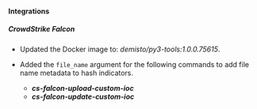 #### Integrations

##### CrowdStrike Falcon

- Updated the Docker image to: *demisto/py3-tools:1.0.0.75615*.

- Added the `file_name` argument for the following commands to add file name metadata to hash indicators.
  - ***cs-falcon-upload-custom-ioc***
  - ***cs-falcon-update-custom-ioc***


